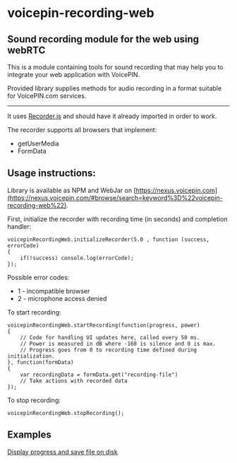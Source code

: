 # voicepin-recording-web

## Sound recording module for the web using webRTC

This is a module containing tools for sound recording that may help you to integrate your web application with VoicePIN.

Provided library supplies methods for audio recording in a format suitable for VoicePIN.com services.

___

It uses [Recorder.js](https://github.com/mattdiamond/Recorderjs) and should have it already imported in order to work.

The recorder supports all browsers that implement:             
* getUserMedia
* FormData

## Usage instructions:

Library is available as NPM and WebJar on [https://nexus.voicepin.com](https://nexus.voicepin.com/#browse/search=keyword%3D%22voicepin-recording-web%22).

First, initialize the recorder with recording time (in seconds) and completion handler:

    voicepinRecordingWeb.initializeRecorder(5.0 , function (success, errorCode)
    {
        if(!success) console.log(errorCode);
    });
              
Possible error codes:
* 1 - incompatible browser
* 2 - microphone access denied

To start recording: 

    voicepinRecordingWeb.startRecording(function(progress, power) 
    {
        // Code for handling UI updates here, called every 50 ms. 
        // Power is measured in dB where -160 is silence and 0 is max.
        // Progress goes from 0 to recording time defined during initialization.
    }, function(formData) 
    {
        var recordingData = formData.get("recording-file")
        // Take actions with recorded data
    });

To stop recording:

    voicepinRecordingWeb.stopRecording();  
    
## Examples

[Display progress and save file on disk](example/index.html)
